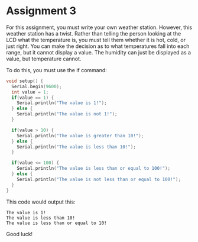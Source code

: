 # Assignment 3

For this assignment, you must write your own weather station. However, this weather station has a twist. Rather than telling the person looking at the LCD what the temperature is, you must tell them whether it is hot, cold, or just right. You can make the decision as to what temperatures fall into each range, but it cannot display a value. The humidity can just be displayed as a value, but temperature cannot.

To do this, you must use the if command:

```C++
void setup() {
  Serial.begin(9600);
  int value = 1;
  if(value == 1) {
    Serial.println("The value is 1!");
  } else {
    Serial.println("The value is not 1!");
  }

  if(value > 10) {
    Serial.println("The value is greater than 10!");
  } else {
    Serial.println("The value is less than 10!");
  }

  if(value <= 100) {
    Serial.println("The value is less than or equal to 100!");
  } else {
    Serial.println("The value is not less than or equal to 100!");
  }
}
```

This code would output this:

```
The value is 1!
The value is less than 10!
The value is less than or equal to 10!
```

Good luck!
